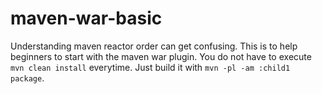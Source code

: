 maven-war-basic
===============

Understanding maven reactor order can get confusing. This is to help beginners to start with the maven war plugin.
You do not have to execute `mvn clean install` everytime. Just build it with `mvn -pl -am :child1 package`.
